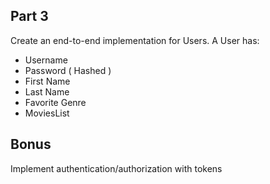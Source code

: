 ## Part 3

Create an end-to-end implementation for Users. A User has:

* Username
* Password ( Hashed )
* First Name
* Last Name
* Favorite Genre
* MoviesList

## Bonus

Implement authentication/authorization with tokens
